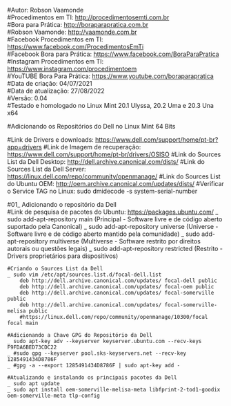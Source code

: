 #Autor: Robson Vaamonde<br>
#Procedimentos em TI: http://procedimentosemti.com.br<br>
#Bora para Prática: http://boraparapratica.com.br<br>
#Robson Vaamonde: http://vaamonde.com.br<br>
#Facebook Procedimentos em TI: https://www.facebook.com/ProcedimentosEmTi<br>
#Facebook Bora para Prática: https://www.facebook.com/BoraParaPratica<br>
#Instagram Procedimentos em TI: https://www.instagram.com/procedimentoem<br>
#YouTUBE Bora Para Prática: https://www.youtube.com/boraparapratica<br>
#Data de criação: 04/07/2021<br>
#Data de atualização: 27/08/2022<br>
#Versão: 0.04<br>
#Testado e homologado no Linux Mint 20.1 Ulyssa, 20.2 Uma e 20.3 Una x64

#Adicionando os Repositórios do Dell no Linux Mint 64 Bits

#Link de Drivers e downloads: https://www.dell.com/support/home/pt-br?app=drivers
#Link de Imagem de recuperação: https://www.dell.com/support/home/pt-br/drivers/OSISO
#Link do Sources List da Dell Desktop: http://dell.archive.canonical.com/dists/
#Link do Sources List da Dell Server: https://linux.dell.com/repo/community/openmanage/
#Link do Sources List do Ubuntu OEM: http://oem.archive.canonical.com/updates/dists/
#Verificar o Service TAG no Linux: sudo dmidecode -s system-serial-number

#01_ Adicionando o repositório da Dell<br>
	#Link de pesquisa de pacotes do Ubuntu: https://packages.ubuntu.com/
	_ sudo add-apt-repository main (Principal - Software livre e de código aberto suportado pela Canonical)
	_ sudo add-apt-repository universe (Universe - Software livre e de código aberto mantido pela comunidade)
	_ sudo add-apt-repository multiverse (Multiverse - Software restrito por direitos autorais ou questões legais)
	_ sudo add-apt-repository restricted (Restrito - Drivers proprietários para dispositivos)
	
	#Criando o Sources List da Dell
	_ sudo vim /etc/apt/sources.list.d/focal-dell.list
		deb http://dell.archive.canonical.com/updates/ focal-dell public
		deb http://dell.archive.canonical.com/updates/ focal-oem public
		deb http://dell.archive.canonical.com/updates/ focal-somerville public
		deb http://dell.archive.canonical.com/updates/ focal-somerville-melisa public
		#https://linux.dell.com/repo/community/openmanage/10300/focal focal main

	#Adicionando a Chave GPG do Repositório da Dell
	_ sudo apt-key adv --keyserver keyserver.ubuntu.com --recv-keys F9FDA6BED73CDC22
	_ #sudo gpg --keyserver pool.sks-keyservers.net --recv-key 1285491434D8786F 
	_ #gpg -a --export 1285491434D8786F | sudo apt-key add - 

	#Atualizando e instalando os principais pacotes da Dell
	_ sudo apt update
	_ sudo apt install oem-somerville-melisa-meta libfprint-2-tod1-goodix oem-somerville-meta tlp-config
